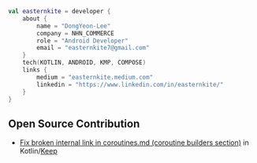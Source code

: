 
```kotlin
val easternkite = developer {
    about {
        name = "DongYeon-Lee"
        company = NHN_COMMERCE
        role = "Android Developer"
        email = "easternkite7@gmail.com"
    }
    tech(KOTLIN, ANDROID, KMP, COMPOSE)
    links {
        medium = "easternkite.medium.com"
        linkedin = "https://www.linkedin.com/in/easternkite/"
    }
}
```

## Open Source Contribution  
* [Fix broken internal link in coroutines.md (coroutine builders section)](https://github.com/Kotlin/KEEP/pull/414) in Kotlin/[Keep](https://github.com/Kotlin/KEEP)

<!--
**blucky8649/blucky8649** is a ✨ _special_ ✨ repository because its `README.md` (this file) appears on your GitHub profile.
asd
Here are some ideas to get you started:

- 🔭 I’m currently working on ...
- 🌱 I’m currently learning ...
- 👯 I’m looking to collaborate on ...
- 🤔 I’m looking for help with ...
- 💬 Ask me about ...
- 📫 How to reach me: ...
- 😄 Pronouns: ...
- ⚡ Fun fact: ...
dsfgy
<p>
<img src="https://img.shields.io/badge/Android-3DDC84?style=flat-square&logo=Android&logoColor=white"/></a> &nbsp
<img src="https://img.shields.io/badge/Firebase-FFCA28?style=flat-square&logo=Firebase&logoColor=white"/></a> &nbsp
<img src="https://img.shields.io/badge/SQLite-003B57?style=flat-square&logo=SQLite&logoColor=white"/></a> &nbsp
<img src="https://img.shields.io/badge/Java-007396?style=flat-square&logo=Java&logoColor=white"/></a> &nbsp
<img src="https://img.shields.io/badge/Kotlin-7F52FF?style=flat-square&logo=Kotlin&logoColor=white"/></a> &nbsp
</p>


### 📝 Projects I did
* [날씨 앱 만들기](https://github.com/blucky8649/MyWeatherApp)
* [영화 검색앱 만들기](https://github.com/blucky8649/MyMovieApp)
* [MVVM 기반의 영어 뉴스 앱 만들기](https://github.com/blucky8649/MVVMNewsApp)
* [롸쳐띵(Write Your Think), 간단한 일상기록 일기장](https://github.com/blucky8649/Write_your_think)
* [쓰리메이트, 음식 추천 및 식단 기록을 간편하게](https://github.com/blucky8649/ThreeMate)
-->

